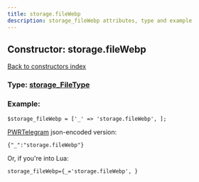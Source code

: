 ```yaml
---
title: storage.fileWebp
description: storage_fileWebp attributes, type and example
---
```

## Constructor: storage.fileWebp  
[Back to constructors index](index.md)






### Type: [storage\_FileType](../types/storage_FileType.md)


### Example:

```
$storage_fileWebp = ['_' => 'storage.fileWebp', ];
```  

[PWRTelegram](https://pwrtelegram.xyz) json-encoded version:

```
{"_":"storage.fileWebp"}
```


Or, if you're into Lua:  


```
storage_fileWebp={_='storage.fileWebp', }

```


